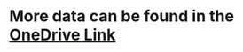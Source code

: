 # More data can be found in the [OneDrive Link](https://lsecloud-my.sharepoint.com/:f:/g/personal/y_mao19_lse_ac_uk/Eqvizx4IZCZPotLSIPk_cbgBUJh-u5wXlLafJIc2AHdU_A?e=tS6hmV)
